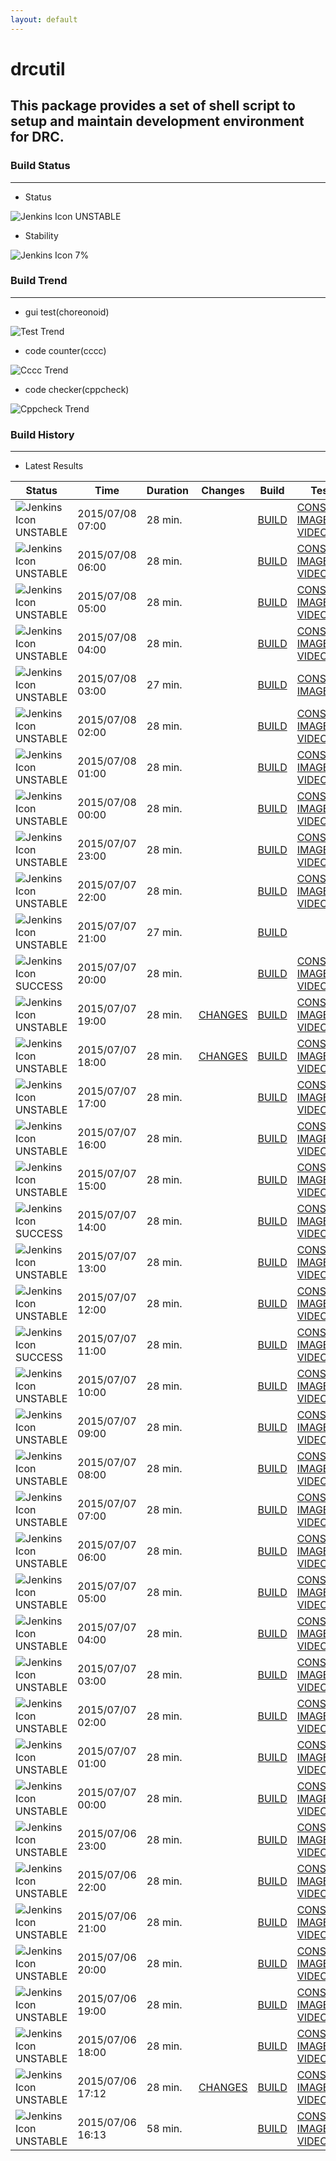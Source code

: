```yaml
---
layout: default
---
```

# drcutil
## This package provides a set of shell script to setup and maintain development environment for DRC.
### Build Status
___
* Status
  
![Jenkins Icon](http://jenkinshrg.github.io/images/48x48/yellow.png)
UNSTABLE
  
* Stability
  
![Jenkins Icon](http://jenkinshrg.github.io/images/48x48/health-00to19.png)
7%
  
### Build Trend
___
* gui test(choreonoid)
  
![Test Trend](http://jenkinshrg.github.io/drcutil/test.png)
  
* code counter(cccc)
  
![Cccc Trend](http://jenkinshrg.github.io/drcutil/cccc.png)
  
* code checker(cppcheck)
  
![Cppcheck Trend](http://jenkinshrg.github.io/drcutil/cppcheck.png)
  
### Build History
___
* Latest Results
  
|Status|Time|Duration|Changes|Build|Test|Note|
|---|---|---|---|---|---|---|
|![Jenkins Icon](http://jenkinshrg.github.io/images/24x24/yellow.png)UNSTABLE|2015/07/08 07:00|28 min.||[BUILD](https://drive.google.com/file/d/0B54sHwaxmuM4UUNSYldRY2NaUkk/view?usp=drivesdk) |[CONSOLE](https://drive.google.com/file/d/0B54sHwaxmuM4XzZ1ZGJ4OGYyUW8/view?usp=drivesdk) [IMAGE](https://drive.google.com/file/d/0B54sHwaxmuM4VDZJVE5vbHg3bDA/edit?usp=drivesdk) [VIDEO](https://drive.google.com/file/d/0B54sHwaxmuM4UllPeDJMUllTU0k/edit?usp=drivesdk) |STOP NORMAL|
|![Jenkins Icon](http://jenkinshrg.github.io/images/24x24/yellow.png)UNSTABLE|2015/07/08 06:00|28 min.||[BUILD](https://drive.google.com/file/d/0B54sHwaxmuM4Y0hHbDZLeXREZ1E/view?usp=drivesdk) |[CONSOLE](https://drive.google.com/file/d/0B54sHwaxmuM4cWdOczhGNGhPblE/view?usp=drivesdk) [IMAGE](https://drive.google.com/file/d/0B54sHwaxmuM4djB0eTFjblpRSW8/edit?usp=drivesdk) [VIDEO](https://drive.google.com/file/d/0B54sHwaxmuM4U1cxVHNlZEZxUHM/edit?usp=drivesdk) |STOP RED|
|![Jenkins Icon](http://jenkinshrg.github.io/images/24x24/yellow.png)UNSTABLE|2015/07/08 05:00|28 min.||[BUILD](https://drive.google.com/file/d/0B54sHwaxmuM4YS1QU3NtV25jeUk/view?usp=drivesdk) |[CONSOLE](https://drive.google.com/file/d/0B54sHwaxmuM4WGRQSm9yT0FadlE/view?usp=drivesdk) [IMAGE](https://drive.google.com/file/d/0B54sHwaxmuM4NkJGTnRpMm5uaEk/edit?usp=drivesdk) [VIDEO](https://drive.google.com/file/d/0B54sHwaxmuM4azllTk1aQUVVakU/edit?usp=drivesdk) |STOP NORMAL|
|![Jenkins Icon](http://jenkinshrg.github.io/images/24x24/yellow.png)UNSTABLE|2015/07/08 04:00|28 min.||[BUILD](https://drive.google.com/file/d/0B54sHwaxmuM4SjQ3eTZybURpbTg/view?usp=drivesdk) |[CONSOLE](https://drive.google.com/file/d/0B54sHwaxmuM4Z0I2SjN0dEhOM2M/view?usp=drivesdk) [IMAGE](https://drive.google.com/file/d/0B54sHwaxmuM4S2JORFhDdFdDNDA/edit?usp=drivesdk) [VIDEO](https://drive.google.com/file/d/0B54sHwaxmuM4M0MwVERUWThBd28/edit?usp=drivesdk) |STOP NORMAL|
|![Jenkins Icon](http://jenkinshrg.github.io/images/24x24/yellow.png)UNSTABLE|2015/07/08 03:00|27 min.||[BUILD](https://drive.google.com/file/d/0B54sHwaxmuM4Tnd5NjdYdXhOZ1U/view?usp=drivesdk) |[CONSOLE](https://drive.google.com/file/d/0B54sHwaxmuM4WWQ0d0dHZE44THM/view?usp=drivesdk) [IMAGE](https://drive.google.com/file/d/0B54sHwaxmuM4R19RdHVlQ3BTNzg/edit?usp=drivesdk) |STOP RED|
|![Jenkins Icon](http://jenkinshrg.github.io/images/24x24/yellow.png)UNSTABLE|2015/07/08 02:00|28 min.||[BUILD](https://drive.google.com/file/d/0B54sHwaxmuM4cDVJQVFhdUY2TGc/view?usp=drivesdk) |[CONSOLE](https://drive.google.com/file/d/0B54sHwaxmuM4STNaRFVhdURqYjg/view?usp=drivesdk) [IMAGE](https://drive.google.com/file/d/0B54sHwaxmuM4UkdPSXJ5Y0FZSms/edit?usp=drivesdk) [VIDEO](https://drive.google.com/file/d/0B54sHwaxmuM4Vl8xMWc3YkJtQ0E/edit?usp=drivesdk) |STOP NORMAL|
|![Jenkins Icon](http://jenkinshrg.github.io/images/24x24/yellow.png)UNSTABLE|2015/07/08 01:00|28 min.||[BUILD](https://drive.google.com/file/d/0B54sHwaxmuM4b3QtTlRlYTFvN0k/view?usp=drivesdk) |[CONSOLE](https://drive.google.com/file/d/0B54sHwaxmuM4dkFFWkJzRk05Uk0/view?usp=drivesdk) [IMAGE](https://drive.google.com/file/d/0B54sHwaxmuM4V28tQmpxaVRkZDQ/edit?usp=drivesdk) [VIDEO](https://drive.google.com/file/d/0B54sHwaxmuM4c1l1dGNUU3lEbWM/edit?usp=drivesdk) |STOP NORMAL|
|![Jenkins Icon](http://jenkinshrg.github.io/images/24x24/yellow.png)UNSTABLE|2015/07/08 00:00|28 min.||[BUILD](https://drive.google.com/file/d/0B54sHwaxmuM4blpVSHdXcTlWc2M/view?usp=drivesdk) |[CONSOLE](https://drive.google.com/file/d/0B54sHwaxmuM4TDJtSGNCMklZcFU/view?usp=drivesdk) [IMAGE](https://drive.google.com/file/d/0B54sHwaxmuM4TkZNOG1xSThRX0E/edit?usp=drivesdk) [VIDEO](https://drive.google.com/file/d/0B54sHwaxmuM4dlRtZ3BGLWJmbVE/edit?usp=drivesdk) |STOP NORMAL|
|![Jenkins Icon](http://jenkinshrg.github.io/images/24x24/yellow.png)UNSTABLE|2015/07/07 23:00|28 min.||[BUILD](https://drive.google.com/file/d/0B54sHwaxmuM4MjU2MXlMd2JWenc/view?usp=drivesdk) |[CONSOLE](https://drive.google.com/file/d/0B54sHwaxmuM4bXhLVkI4S3pXWUU/view?usp=drivesdk) [IMAGE](https://drive.google.com/file/d/0B54sHwaxmuM4X3phamx4Q2pPMFk/edit?usp=drivesdk) [VIDEO](https://drive.google.com/file/d/0B54sHwaxmuM4amZ3QlFwaEMtN1E/edit?usp=drivesdk) |STOP NORMAL|
|![Jenkins Icon](http://jenkinshrg.github.io/images/24x24/yellow.png)UNSTABLE|2015/07/07 22:00|28 min.||[BUILD](https://drive.google.com/file/d/0B54sHwaxmuM4M2ExOTkyTEppRWM/view?usp=drivesdk) |[CONSOLE](https://drive.google.com/file/d/0B54sHwaxmuM4Yzl1YmxaX29RSDA/view?usp=drivesdk) [IMAGE](https://drive.google.com/file/d/0B54sHwaxmuM4NGZySkZDYkRndTg/edit?usp=drivesdk) [VIDEO](https://drive.google.com/file/d/0B54sHwaxmuM4ZGI2VDFmbWZ0ejQ/edit?usp=drivesdk) |STOP NORMAL|
|![Jenkins Icon](http://jenkinshrg.github.io/images/24x24/yellow.png)UNSTABLE|2015/07/07 21:00|27 min.||[BUILD](https://drive.google.com/file/d/0B54sHwaxmuM4Tm51Y3dsa3dNcVU/view?usp=drivesdk) ||STOP NORMAL|
|![Jenkins Icon](http://jenkinshrg.github.io/images/24x24/blue.png)SUCCESS|2015/07/07 20:00|28 min.||[BUILD](https://drive.google.com/file/d/0B54sHwaxmuM4Zm1ydDRvQzdEdzQ/view?usp=drivesdk) |[CONSOLE](https://drive.google.com/file/d/0B54sHwaxmuM4NERZWDd4c05LRnM/view?usp=drivesdk) [IMAGE](https://drive.google.com/file/d/0B54sHwaxmuM4Q0xGRjBkZldLeXM/edit?usp=drivesdk) [VIDEO](https://drive.google.com/file/d/0B54sHwaxmuM4clNpNzl4bndkVkk/edit?usp=drivesdk) | |
|![Jenkins Icon](http://jenkinshrg.github.io/images/24x24/yellow.png)UNSTABLE|2015/07/07 19:00|28 min.|[CHANGES](https://drive.google.com/file/d/0B54sHwaxmuM4ZzVFX3BpbWh6eTQ/view?usp=drivesdk) |[BUILD](https://drive.google.com/file/d/0B54sHwaxmuM4aDlIeWhBeGhYX3c/view?usp=drivesdk) |[CONSOLE](https://drive.google.com/file/d/0B54sHwaxmuM4YTI0LWxsM0VZYlU/view?usp=drivesdk) [IMAGE](https://drive.google.com/file/d/0B54sHwaxmuM4TzlmczVFQmxVb1U/edit?usp=drivesdk) [VIDEO](https://drive.google.com/file/d/0B54sHwaxmuM4Vk1mYWpaVmc0Rjg/edit?usp=drivesdk) |STOP NORMAL|
|![Jenkins Icon](http://jenkinshrg.github.io/images/24x24/yellow.png)UNSTABLE|2015/07/07 18:00|28 min.|[CHANGES](https://drive.google.com/file/d/0B54sHwaxmuM4Yk9oeGxNTXhMWHM/view?usp=drivesdk) |[BUILD](https://drive.google.com/file/d/0B54sHwaxmuM4bDZLNE5lazc4WFE/view?usp=drivesdk) |[CONSOLE](https://drive.google.com/file/d/0B54sHwaxmuM4T3VrOHdmTzI0Y00/view?usp=drivesdk) [IMAGE](https://drive.google.com/file/d/0B54sHwaxmuM4eHk3dnpyU2F4aEk/edit?usp=drivesdk) [VIDEO](https://drive.google.com/file/d/0B54sHwaxmuM4SjhfdHNncWxoQU0/edit?usp=drivesdk) |STOP NORMAL|
|![Jenkins Icon](http://jenkinshrg.github.io/images/24x24/yellow.png)UNSTABLE|2015/07/07 17:00|28 min.||[BUILD](https://drive.google.com/file/d/0B54sHwaxmuM4d20zYjBmRWRUY0E/view?usp=drivesdk) |[CONSOLE](https://drive.google.com/file/d/0B54sHwaxmuM4WmRianRXa1ppTUU/view?usp=drivesdk) [IMAGE](https://drive.google.com/file/d/0B54sHwaxmuM4UFI3ZGpRaXBvS1U/edit?usp=drivesdk) [VIDEO](https://drive.google.com/file/d/0B54sHwaxmuM4MkRvQmtZSkR3QUE/edit?usp=drivesdk) |STOP RED|
|![Jenkins Icon](http://jenkinshrg.github.io/images/24x24/yellow.png)UNSTABLE|2015/07/07 16:00|28 min.||[BUILD](https://drive.google.com/file/d/0B54sHwaxmuM4SUdoNDFSZUxSNE0/view?usp=drivesdk) |[CONSOLE](https://drive.google.com/file/d/0B54sHwaxmuM4R3VONDRDVzBRdlU/view?usp=drivesdk) [IMAGE](https://drive.google.com/file/d/0B54sHwaxmuM4eW5QaDdvQ2NXNUk/edit?usp=drivesdk) [VIDEO](https://drive.google.com/file/d/0B54sHwaxmuM4ZFRDaWtWMDN2OTQ/edit?usp=drivesdk) |STOP NORMAL|
|![Jenkins Icon](http://jenkinshrg.github.io/images/24x24/yellow.png)UNSTABLE|2015/07/07 15:00|28 min.||[BUILD](https://drive.google.com/file/d/0B54sHwaxmuM4SHhZaHR2S05uUDg/view?usp=drivesdk) |[CONSOLE](https://drive.google.com/file/d/0B54sHwaxmuM4dDNkZ3p5WlhpbGc/view?usp=drivesdk) [IMAGE](https://drive.google.com/file/d/0B54sHwaxmuM4LXhickdOV1pzZW8/edit?usp=drivesdk) [VIDEO](https://drive.google.com/file/d/0B54sHwaxmuM4SGdKcGstSmlfLUU/edit?usp=drivesdk) |STOP NORMAL|
|![Jenkins Icon](http://jenkinshrg.github.io/images/24x24/blue.png)SUCCESS|2015/07/07 14:00|28 min.||[BUILD](https://drive.google.com/file/d/0B54sHwaxmuM4aVpyMVhaREx6WGM/view?usp=drivesdk) |[CONSOLE](https://drive.google.com/file/d/0B54sHwaxmuM4Q0tRN0M0Y0dSSGM/view?usp=drivesdk) [IMAGE](https://drive.google.com/file/d/0B54sHwaxmuM4dGFsZVlvTW15N1k/edit?usp=drivesdk) [VIDEO](https://drive.google.com/file/d/0B54sHwaxmuM4WC1yOVJoRXU3QlU/edit?usp=drivesdk) | |
|![Jenkins Icon](http://jenkinshrg.github.io/images/24x24/yellow.png)UNSTABLE|2015/07/07 13:00|28 min.||[BUILD](https://drive.google.com/file/d/0B54sHwaxmuM4el9jbUwyTTYxbEU/view?usp=drivesdk) |[CONSOLE](https://drive.google.com/file/d/0B54sHwaxmuM4S1FrRWExeklib2M/view?usp=drivesdk) [IMAGE](https://drive.google.com/file/d/0B54sHwaxmuM4Y2pNdkNlYTJrZTA/edit?usp=drivesdk) [VIDEO](https://drive.google.com/file/d/0B54sHwaxmuM4SERBM0NQelJxRmM/edit?usp=drivesdk) |STOP NORMAL|
|![Jenkins Icon](http://jenkinshrg.github.io/images/24x24/yellow.png)UNSTABLE|2015/07/07 12:00|28 min.||[BUILD](https://drive.google.com/file/d/0B54sHwaxmuM4cms2MGdETjVFb2M/view?usp=drivesdk) |[CONSOLE](https://drive.google.com/file/d/0B54sHwaxmuM4M01FNTVoTW1NWTA/view?usp=drivesdk) [IMAGE](https://drive.google.com/file/d/0B54sHwaxmuM4R2NyVlB0Qlp4czA/edit?usp=drivesdk) [VIDEO](https://drive.google.com/file/d/0B54sHwaxmuM4bl9HLXNzMjVTNzQ/edit?usp=drivesdk) |STOP RED|
|![Jenkins Icon](http://jenkinshrg.github.io/images/24x24/blue.png)SUCCESS|2015/07/07 11:00|28 min.||[BUILD](https://drive.google.com/file/d/0B54sHwaxmuM4b25VQjgxZ2VGbXc/view?usp=drivesdk) |[CONSOLE](https://drive.google.com/file/d/0B54sHwaxmuM4VkdkaXlyXzJJTVU/view?usp=drivesdk) [IMAGE](https://drive.google.com/file/d/0B54sHwaxmuM4dkJVMndMYVpRajg/edit?usp=drivesdk) [VIDEO](https://drive.google.com/file/d/0B54sHwaxmuM4M2hhWlpDSlFxa2s/edit?usp=drivesdk) | |
|![Jenkins Icon](http://jenkinshrg.github.io/images/24x24/yellow.png)UNSTABLE|2015/07/07 10:00|28 min.||[BUILD](https://drive.google.com/file/d/0B54sHwaxmuM4ZVVhNDd5NnhyMWc/view?usp=drivesdk) |[CONSOLE](https://drive.google.com/file/d/0B54sHwaxmuM4SFNjU24zT0k4U28/view?usp=drivesdk) [IMAGE](https://drive.google.com/file/d/0B54sHwaxmuM4Z1ltU1U0QThrUkE/edit?usp=drivesdk) [VIDEO](https://drive.google.com/file/d/0B54sHwaxmuM4d1IxSk9mNm16UFk/edit?usp=drivesdk) |STOP RED|
|![Jenkins Icon](http://jenkinshrg.github.io/images/24x24/yellow.png)UNSTABLE|2015/07/07 09:00|28 min.||[BUILD](https://drive.google.com/file/d/0B54sHwaxmuM4R0J3RU1KMDlhS0k/view?usp=drivesdk) |[CONSOLE](https://drive.google.com/file/d/0B54sHwaxmuM4Mk1mYVdHMTVTaHc/view?usp=drivesdk) [IMAGE](https://drive.google.com/file/d/0B54sHwaxmuM4cG05NmNFUnVRcVE/edit?usp=drivesdk) [VIDEO](https://drive.google.com/file/d/0B54sHwaxmuM4R0M3a0JTYy04bFU/edit?usp=drivesdk) |STOP NORMAL|
|![Jenkins Icon](http://jenkinshrg.github.io/images/24x24/yellow.png)UNSTABLE|2015/07/07 08:00|28 min.||[BUILD](https://drive.google.com/file/d/0B54sHwaxmuM4RHhTWFNDdXA4dGc/view?usp=drivesdk) |[CONSOLE](https://drive.google.com/file/d/0B54sHwaxmuM4RTlHbFNkc0NfNG8/view?usp=drivesdk) [IMAGE](https://drive.google.com/file/d/0B54sHwaxmuM4T3BhVVdIY0t3U2M/edit?usp=drivesdk) [VIDEO](https://drive.google.com/file/d/0B54sHwaxmuM4MUQ0a0RZVVdjbDA/edit?usp=drivesdk) |STOP RED|
|![Jenkins Icon](http://jenkinshrg.github.io/images/24x24/yellow.png)UNSTABLE|2015/07/07 07:00|28 min.||[BUILD](https://drive.google.com/file/d/0B54sHwaxmuM4dkk0NUQ1dE9TVWs/view?usp=drivesdk) |[CONSOLE](https://drive.google.com/file/d/0B54sHwaxmuM4eG4wTm5Rc1NVRWs/view?usp=drivesdk) [IMAGE](https://drive.google.com/file/d/0B54sHwaxmuM4eUY0LXE4OXNvNXc/edit?usp=drivesdk) [VIDEO](https://drive.google.com/file/d/0B54sHwaxmuM4VURNck5xRWNjTUE/edit?usp=drivesdk) |STOP NORMAL|
|![Jenkins Icon](http://jenkinshrg.github.io/images/24x24/yellow.png)UNSTABLE|2015/07/07 06:00|28 min.||[BUILD](https://drive.google.com/file/d/0B54sHwaxmuM4d1BvY1BNTlJuZFE/view?usp=drivesdk) |[CONSOLE](https://drive.google.com/file/d/0B54sHwaxmuM4c0YtalJuUUpQYXM/view?usp=drivesdk) [IMAGE](https://drive.google.com/file/d/0B54sHwaxmuM4NXpwWXNGWjRhbWM/edit?usp=drivesdk) [VIDEO](https://drive.google.com/file/d/0B54sHwaxmuM4LVFPbU5sa29iVnM/edit?usp=drivesdk) |STOP NORMAL|
|![Jenkins Icon](http://jenkinshrg.github.io/images/24x24/yellow.png)UNSTABLE|2015/07/07 05:00|28 min.||[BUILD](https://drive.google.com/file/d/0B54sHwaxmuM4dWtMM3I1WmdabWs/view?usp=drivesdk) |[CONSOLE](https://drive.google.com/file/d/0B54sHwaxmuM4Qkhla3F3VzdsaWc/view?usp=drivesdk) [IMAGE](https://drive.google.com/file/d/0B54sHwaxmuM4R3VGSGNHOXQxMHM/edit?usp=drivesdk) [VIDEO](https://drive.google.com/file/d/0B54sHwaxmuM4ejZ5cW4yYXVhUTg/edit?usp=drivesdk) |STOP NORMAL|
|![Jenkins Icon](http://jenkinshrg.github.io/images/24x24/yellow.png)UNSTABLE|2015/07/07 04:00|28 min.||[BUILD](https://drive.google.com/file/d/0B54sHwaxmuM4WVFyVEIyRTRPam8/view?usp=drivesdk) |[CONSOLE](https://drive.google.com/file/d/0B54sHwaxmuM4S3pmMF9mWUFBQmM/view?usp=drivesdk) [IMAGE](https://drive.google.com/file/d/0B54sHwaxmuM4NDlsTXlZVGNJUVU/edit?usp=drivesdk) [VIDEO](https://drive.google.com/file/d/0B54sHwaxmuM4OVE2cktWMV8xNGM/edit?usp=drivesdk) |STOP NORMAL|
|![Jenkins Icon](http://jenkinshrg.github.io/images/24x24/yellow.png)UNSTABLE|2015/07/07 03:00|28 min.||[BUILD](https://drive.google.com/file/d/0B54sHwaxmuM4UGtfZ3B5OHVhcVU/view?usp=drivesdk) |[CONSOLE](https://drive.google.com/file/d/0B54sHwaxmuM4WHJjNGtYYUxjTE0/view?usp=drivesdk) [IMAGE](https://drive.google.com/file/d/0B54sHwaxmuM4NnJNQkVienQtOXc/edit?usp=drivesdk) [VIDEO](https://drive.google.com/file/d/0B54sHwaxmuM4bnk1SWExY0lBQ3M/edit?usp=drivesdk) |STOP NORMAL|
|![Jenkins Icon](http://jenkinshrg.github.io/images/24x24/yellow.png)UNSTABLE|2015/07/07 02:00|28 min.||[BUILD](https://drive.google.com/file/d/0B54sHwaxmuM4d3hlSzZDaFhuQnM/view?usp=drivesdk) |[CONSOLE](https://drive.google.com/file/d/0B54sHwaxmuM4X2NOU0RnTG5Md0E/view?usp=drivesdk) [IMAGE](https://drive.google.com/file/d/0B54sHwaxmuM4RUZTajg2YVZEVzA/edit?usp=drivesdk) [VIDEO](https://drive.google.com/file/d/0B54sHwaxmuM4OHJDNF8zdnB4Tmc/edit?usp=drivesdk) |STOP NORMAL|
|![Jenkins Icon](http://jenkinshrg.github.io/images/24x24/yellow.png)UNSTABLE|2015/07/07 01:00|28 min.||[BUILD](https://drive.google.com/file/d/0B54sHwaxmuM4SC1wbi11QmVORWc/view?usp=drivesdk) |[CONSOLE](https://drive.google.com/file/d/0B54sHwaxmuM4NUhVTVBjSmhZWFU/view?usp=drivesdk) [IMAGE](https://drive.google.com/file/d/0B54sHwaxmuM4LXpnV0dNckZHUUE/edit?usp=drivesdk) [VIDEO](https://drive.google.com/file/d/0B54sHwaxmuM4RERSZGRCMWdHd2M/edit?usp=drivesdk) |STOP NORMAL|
|![Jenkins Icon](http://jenkinshrg.github.io/images/24x24/yellow.png)UNSTABLE|2015/07/07 00:00|28 min.||[BUILD](https://drive.google.com/file/d/0B54sHwaxmuM4RFU4TTlLbzhtbkE/view?usp=drivesdk) |[CONSOLE](https://drive.google.com/file/d/0B54sHwaxmuM4cExJNFF5NFk0dzA/view?usp=drivesdk) [IMAGE](https://drive.google.com/file/d/0B54sHwaxmuM4VFZFc0c5NEZ0SHM/edit?usp=drivesdk) [VIDEO](https://drive.google.com/file/d/0B54sHwaxmuM4bFVTazFxYWJTVDA/edit?usp=drivesdk) |STOP NORMAL|
|![Jenkins Icon](http://jenkinshrg.github.io/images/24x24/yellow.png)UNSTABLE|2015/07/06 23:00|28 min.||[BUILD](https://drive.google.com/file/d/0B54sHwaxmuM4SGV6cjFpQUh5MXM/view?usp=drivesdk) |[CONSOLE](https://drive.google.com/file/d/0B54sHwaxmuM4WVdXMExoaEVHSVE/view?usp=drivesdk) [IMAGE](https://drive.google.com/file/d/0B54sHwaxmuM4dmpLcEgzQ1ZhNFk/edit?usp=drivesdk) [VIDEO](https://drive.google.com/file/d/0B54sHwaxmuM4R0FIMEhpelI3V0E/edit?usp=drivesdk) |STOP NORMAL|
|![Jenkins Icon](http://jenkinshrg.github.io/images/24x24/yellow.png)UNSTABLE|2015/07/06 22:00|28 min.||[BUILD](https://drive.google.com/file/d/0B54sHwaxmuM4ZGFFbEdTdFh5eE0/view?usp=drivesdk) |[CONSOLE](https://drive.google.com/file/d/0B54sHwaxmuM4UTg5QThuOTlfREk/view?usp=drivesdk) [IMAGE](https://drive.google.com/file/d/0B54sHwaxmuM4TTZ3SkUxQlQ2aUU/edit?usp=drivesdk) [VIDEO](https://drive.google.com/file/d/0B54sHwaxmuM4MHo0bDJFZHVEcFE/edit?usp=drivesdk) |STOP NORMAL|
|![Jenkins Icon](http://jenkinshrg.github.io/images/24x24/yellow.png)UNSTABLE|2015/07/06 21:00|28 min.||[BUILD](https://drive.google.com/file/d/0B54sHwaxmuM4NHR1YmV0YkxLdEU/view?usp=drivesdk) |[CONSOLE](https://drive.google.com/file/d/0B54sHwaxmuM4UWUwY3VuSS14YUk/view?usp=drivesdk) [IMAGE](https://drive.google.com/file/d/0B54sHwaxmuM4U1dUY3U3Yzlvenc/edit?usp=drivesdk) [VIDEO](https://drive.google.com/file/d/0B54sHwaxmuM4Zzd4dEtLV0FodTQ/edit?usp=drivesdk) |STOP NORMAL|
|![Jenkins Icon](http://jenkinshrg.github.io/images/24x24/yellow.png)UNSTABLE|2015/07/06 20:00|28 min.||[BUILD](https://drive.google.com/file/d/0B54sHwaxmuM4QlRUZzFKNDRsTGM/view?usp=drivesdk) |[CONSOLE](https://drive.google.com/file/d/0B54sHwaxmuM4MzdUYzJvU3BCYkk/view?usp=drivesdk) [IMAGE](https://drive.google.com/file/d/0B54sHwaxmuM4bGVZc1dMZmc4dkk/edit?usp=drivesdk) [VIDEO](https://drive.google.com/file/d/0B54sHwaxmuM4WWdsMm5weS0wZ0k/edit?usp=drivesdk) |STOP NORMAL|
|![Jenkins Icon](http://jenkinshrg.github.io/images/24x24/yellow.png)UNSTABLE|2015/07/06 19:00|28 min.||[BUILD](https://drive.google.com/file/d/0B54sHwaxmuM4Y2JJdzNpTlg3bG8/view?usp=drivesdk) |[CONSOLE](https://drive.google.com/file/d/0B54sHwaxmuM4QmNhLThudXRxQVE/view?usp=drivesdk) [IMAGE](https://drive.google.com/file/d/0B54sHwaxmuM4LUR1UUZPN1VWZG8/edit?usp=drivesdk) [VIDEO](https://drive.google.com/file/d/0B54sHwaxmuM4QjBoUlh6TXFHaVE/edit?usp=drivesdk) |STOP NORMAL|
|![Jenkins Icon](http://jenkinshrg.github.io/images/24x24/yellow.png)UNSTABLE|2015/07/06 18:00|28 min.||[BUILD](https://drive.google.com/file/d/0B54sHwaxmuM4SEFWVHk1TENmbDA/view?usp=drivesdk) |[CONSOLE](https://drive.google.com/file/d/0B54sHwaxmuM4T3VyQldoYzhVRHc/view?usp=drivesdk) [IMAGE](https://drive.google.com/file/d/0B54sHwaxmuM4YVM0eTdYZjBFbVk/edit?usp=drivesdk) [VIDEO](https://drive.google.com/file/d/0B54sHwaxmuM4dUZSNmRKWEg3M2s/edit?usp=drivesdk) |STOP RED|
|![Jenkins Icon](http://jenkinshrg.github.io/images/24x24/yellow.png)UNSTABLE|2015/07/06 17:12|28 min.|[CHANGES](https://drive.google.com/file/d/0B54sHwaxmuM4VHBQYll6MGp3OVk/view?usp=drivesdk) |[BUILD](https://drive.google.com/file/d/0B54sHwaxmuM4cGpRc0pfYUZFdkU/view?usp=drivesdk) |[CONSOLE](https://drive.google.com/file/d/0B54sHwaxmuM4YnVCNG1XeEdFdHc/view?usp=drivesdk) [IMAGE](https://drive.google.com/file/d/0B54sHwaxmuM4YmhNSS1XZFNkN1k/edit?usp=drivesdk) [VIDEO](https://drive.google.com/file/d/0B54sHwaxmuM4eldSeWhHZE5Lb1U/edit?usp=drivesdk) |STOP RED|
|![Jenkins Icon](http://jenkinshrg.github.io/images/24x24/yellow.png)UNSTABLE|2015/07/06 16:13|58 min.||[BUILD](https://drive.google.com/file/d/0B54sHwaxmuM4amkwQWFNVVdnY3M/view?usp=drivesdk) |[CONSOLE](https://drive.google.com/file/d/0B54sHwaxmuM4MWNEOVVBcHFlNjg/view?usp=drivesdk) [IMAGE](https://drive.google.com/file/d/0B54sHwaxmuM4T2ctdE50bE92Rm8/edit?usp=drivesdk) [VIDEO](https://drive.google.com/file/d/0B54sHwaxmuM4LUJ4UGp0UllsR2M/edit?usp=drivesdk) |STOP RED|
